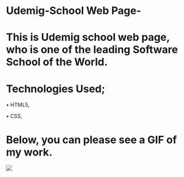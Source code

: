# Udemig-School Web Page-



# This is Udemig school web page, who is one of the leading Software School of the World. 



# Technologies Used; 

 • HTML5, 
 
 • CSS,




# Below, you can please see a GIF of my work.

<img src="https://github.com/ANoyanyasadi/okull/blob/main/Gif.gif" width="auto">
